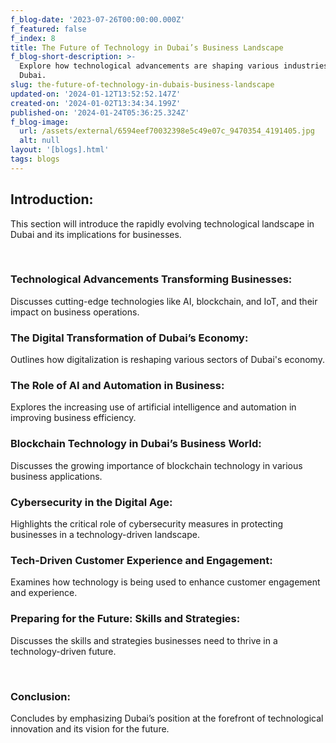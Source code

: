 ```yaml
---
f_blog-date: '2023-07-26T00:00:00.000Z'
f_featured: false
f_index: 8
title: The Future of Technology in Dubai’s Business Landscape
f_blog-short-description: >-
  Explore how technological advancements are shaping various industries in
  Dubai.
slug: the-future-of-technology-in-dubais-business-landscape
updated-on: '2024-01-12T13:52:52.147Z'
created-on: '2024-01-02T13:34:34.199Z'
published-on: '2024-01-24T05:36:25.324Z'
f_blog-image:
  url: /assets/external/6594eef70032398e5c49e07c_9470354_4191405.jpg
  alt: null
layout: '[blogs].html'
tags: blogs
---
```


Introduction:
-------------

This section will introduce the rapidly evolving technological landscape in Dubai and its implications for businesses.

‍

### Technological Advancements Transforming Businesses:

Discusses cutting-edge technologies like AI, blockchain, and IoT, and their impact on business operations.

### The Digital Transformation of Dubai’s Economy:

Outlines how digitalization is reshaping various sectors of Dubai's economy.

### The Role of AI and Automation in Business:

Explores the increasing use of artificial intelligence and automation in improving business efficiency.

### Blockchain Technology in Dubai’s Business World:

Discusses the growing importance of blockchain technology in various business applications.

### Cybersecurity in the Digital Age:

Highlights the critical role of cybersecurity measures in protecting businesses in a technology-driven landscape.

### Tech-Driven Customer Experience and Engagement:

Examines how technology is being used to enhance customer engagement and experience.

### Preparing for the Future: Skills and Strategies:

Discusses the skills and strategies businesses need to thrive in a technology-driven future.

‍

### Conclusion:

Concludes by emphasizing Dubai’s position at the forefront of technological innovation and its vision for the future.
